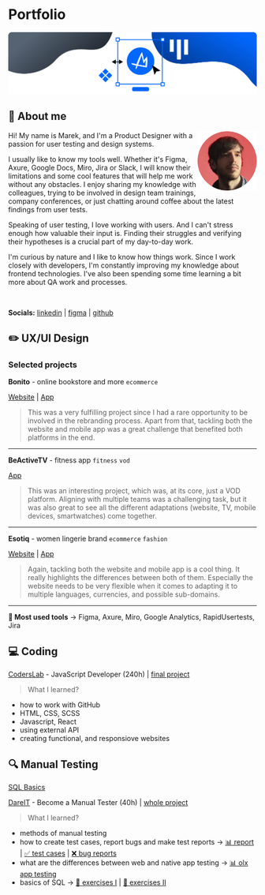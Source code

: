 # Portfolio
![Doodle with an "M' letter in the middle.](/assets/images/cover.png)
## 👋 About me

<img align="right" src="/assets/images/profile.png" alt="Profile picture." width="120" height="120">

Hi! My name is Marek, and I'm a Product Designer with a passion for user testing and design systems.

I usually like to know my tools well. Whether it's Figma, Axure, Google Docs, Miro, Jira or Slack, I will know their limitations and some cool features that will help me work without any obstacles. I enjoy sharing my knowledge with colleagues, trying to be involved in design team trainings, company conferences, or just chatting around coffee about the latest findings from user tests.

Speaking of user testing, I love working with users. And I can't stress enough how valuable their input is. Finding their struggles and verifying their hypotheses is a crucial part of my day-to-day work.

I'm curious by nature and I like to know how things work. Since I work closely with developers, I'm constantly improving my knowledge about frontend technologies. I've also been spending some time learning a bit more about QA work and processes.

<br clear="right"/>

**Socials:** [linkedin](https://www.linkedin.com/in/marekszmyt/) | [figma](https://www.figma.com/@MarekSzmyt) | [github](https://github.com/MarekSzmyt)

## ✏️ UX/UI Design
### Selected projects

**Bonito** - online bookstore and more `ecommerce`

[Website](https://bonito.pl/) | [App](https://apps.apple.com/pl/app/bonito/id1511513709)
> This was a very fulfilling project since I had a rare opportunity to be involved in the rebranding process. Apart from that, tackling both the website and mobile app was a great challenge that benefited both platforms in the end.

---

**BeActiveTV** - fitness app `fitness` `vod`

[App](https://apps.apple.com/us/app/beactivetv-pl/id1549817661?platform=iphone)
> This was an interesting project, which was, at its core, just a VOD platform. Aligning with multiple teams was a challenging task, but it was also great to see all the different adaptations (website, TV, mobile devices, smartwatches) come together.

---

**Esotiq** - women lingerie brand `ecommerce` `fashion`

[Website](https://esotiq.com/pl/pl) | [App](https://apps.apple.com/pl/app/esotiq-bielizna-online/id1641269253?l=pl)
> Again, tackling both the website and mobile app is a cool thing. It really highlights the differences between both of them. Especially the website needs to be very flexible when it comes to adapting it to multiple languages, currencies, and possible sub-domains.

---

**🔨 Most used tools** → Figma, Axure, Miro, Google Analytics, RapidUsertests, Jira

## 💻 Coding

[CodersLab](https://coderslab.pl/pl/javascript-developer-react) - JavaScript Developer (240h) | [final project](https://github.com/MarekSzmyt/mars-colonist)

>What I learned?
- how to work with GitHub
- HTML, CSS, SCSS
- Javascript, React
- using external API
- creating functional, and responsiove websites

## 🔍 Manual Testing

[SQL Basics](https://www.kursysql.pl/szkolenie-sql-w-120-minut/)

[DareIT](https://www.dareit.io/challenges/qa-manual-testing) - Become a Manual Tester (40h) | [whole project](https://github.com/MarekSzmyt/challenge_portfolio_marek#table-of-contents)

>What I learned?
- methods of manual testing
- how to create test cases, report bugs and make test reports → [📊 report](https://docs.google.com/spreadsheets/d/1iiE9J9AH0uCzbSfIuPodX0WcmWq8aLDkDDmnVszWsa8/edit?usp=sharing) | [✅ test cases](https://docs.google.com/document/d/1UFOdOIuCxAj-YNvehxKNawdWyxfMCO9-I0A9pZeTxfw/edit?usp=sharing) | [❌ bug reports](https://docs.google.com/document/d/15Mj7BSwYYjIpi1GvPfLHnKzI-z15UBQHYx3gEx1i3EQ/edit?usp=sharing)
- what are the differences between web and native app testing → [📊 olx app testing](https://docs.google.com/document/d/1HKlwypUkiFY4RdIiLoQ2dvxXfgyWlWTDc2707NsmrsQ/edit)
- basics of SQL → [🎯 exercises I](https://github.com/MarekSzmyt/challenge_portfolio_marek#subtask-3---exercises) | [🎯 exercises II](https://github.com/MarekSzmyt/challenge_portfolio_marek#subtask-1---exercises)

